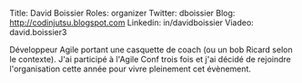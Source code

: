 Title: David Boissier
Roles: organizer
Twitter: dboissier
Blog: http://codinjutsu.blogspot.com
Linkedin: in/davidboissier
Viadeo: david.boissier3


Développeur Agile portant une casquette de coach (ou un bob Ricard selon le contexte).
J'ai participé à l'Agile Conf trois fois et j'ai décidé de rejoindre l'organisation cette année pour vivre pleinement cet évènement. 
